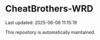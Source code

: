 # CheatBrothers-WRD

Last updated: 2025-06-06 11:15:19

This repository is automatically maintained.
